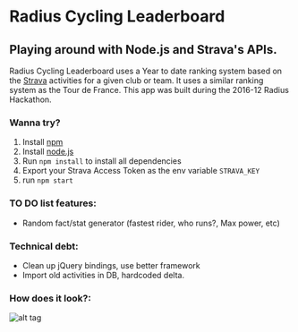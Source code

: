 # Radius Cycling Leaderboard

## Playing around with Node.js and Strava's APIs.

Radius Cycling Leaderboard uses a Year to date ranking system based on the [Strava](http://strava.com) activities for a given club or team. It uses a similar ranking system as the Tour de France. This app was built during the 2016-12 Radius Hackathon.

### Wanna try?
1. Install [npm](https://github.com/npm/npm)
1. Install [node.js](https://nodejs.org/en/)
1. Run `npm install` to install all dependencies
1. Export your Strava Access Token as the env variable `STRAVA_KEY`
1. run `npm start`

### TO DO list features:
- Random fact/stat generator (fastest rider, who runs?, Max power, etc)

### Technical debt:
- Clean up jQuery bindings, use better framework
- Import old activities in DB, hardcoded delta.

### How does it look?:
![alt tag](https://gitlab.com/jvanhorenbeke/radius-cycling/raw/master/screenshot.png)
